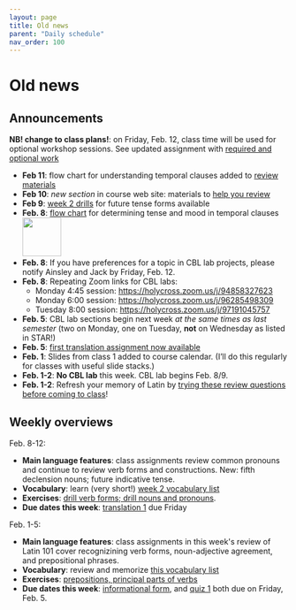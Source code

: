 ```yaml
---
layout: page
title: Old news
parent: "Daily schedule"
nav_order: 100
---
```


# Old news


## Announcements


**NB!  change to class plans!**: on Friday, Feb. 12, class time will be used for optional workshop sessions.  See updated assignment with [required and optional work](./assignments/future/)


- **Feb 11**: flow chart for understanding temporal clauses added to [review materials](../illustrations/)
 - **Feb 10**: *new section* in course web site:  materials to [help you review](../review/)
- **Feb 9**: [week 2 drills](../checklist/drills/week2/) for future tense forms available
- **Feb. 8**:  [flow chart](../imgs/sot.png) for determining tense and mood in temporal clauses<br/> [<img src="./imgs/sot.png" width="70">](../imgs/sot.png)
- **Feb. 8**: If you have preferences for a topic in CBL lab projects, please notify Ainsley and Jack by Friday, Feb. 12.
- **Feb. 8**: Repeating Zoom links for CBL labs:
    - Monday 4:45 session: <https://holycross.zoom.us/j/94858327623>
    - Monday 6:00 session: <https://holycross.zoom.us/j/96285498309>
    - Tuesday 8:00 session: <https://holycross.zoom.us/j/97191045757>
- **Feb. 5**: CBL lab sections begin next week *at the same times as last semester* (two on Monday, one on Tuesday, **not** on Wednesday as listed in STAR!)
- **Feb. 5**: [first translation assignment now available](../checklist/translation1/)
- **Feb. 1**: Slides from class 1 added to course calendar. (I’ll do this regularly for classes with useful slide stacks.)
- **Feb. 1-2**:   **No CBL lab** this week.  CBL lab begins Feb. 8/9.
- **Feb. 1-2**: Refresh your memory of Latin by [trying these review questions before coming to class](../assignments/welcomeback/)!

## Weekly overviews

Feb. 8-12:

- **Main language features**: class assignments review common pronouns and continue to review verb forms and constructions. New: fifth declension nouns; future indicative tense.
- **Vocabulary**: learn (very short!) [week 2 vocabulary list](../vocabulary/week2/)
- **Exercises**: [drill verb forms; drill nouns and pronouns](../checklist/drills/week2/).
- **Due dates this week**:  [translation 1](../checklist/translation1/) due Friday


Feb. 1-5:

- **Main language features**:  class assignments in this week's review of Latin 101  cover recognizining verb forms, noun-adjective agreement, and prepositional phrases.
- **Vocabulary**:  review and memorize [this vocabulary list](../vocabulary/week1/)
- **Exercises**: [prepositions, principal parts of verbs](../checklist/drills/week1/)
- **Due dates this week**:  [informational form](../checklist/infoform/), and [quiz 1](../checklist/quiz1/) both due on Friday, Feb. 5.


